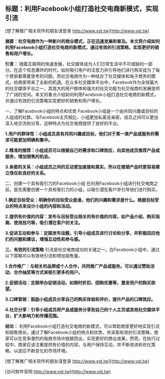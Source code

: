 ## **标题：利用Facebook小组打造社交电商新模式，实现引流**

[想了解推广相关软件的朋友请登录 http://www.vst.tw](http://www.vst.tw)

**摘要：社交电商作为一种新兴的商业模式，正在迅速发展和普及。本文将介绍如何利用Facebook小组打造社交电商的新模式，通过有效的引流策略，实现更好的销售和用户增长。**

**引言：**
随着互联网的快速发展，社交媒体成为人们日常生活中不可或缺的一部分。在这个信息爆炸的时代，如何吸引用户的注意力并引导他们进行购买成为了每个商家都需要思考的问题。而社交电商作为一种结合了社交媒体和电子商务的模式，给商家带来了全新的机遇。在众多社交媒体平台中，Facebook作为全球最大的社交媒体平台之一，其庞大的用户群体和强大的社交功能为社交电商的发展提供了广阔的空间。本文将重点介绍如何利用Facebook小组打造社交电商的新模式，并通过有效的引流策略实现更好的销售和用户增长。

一、了解Facebook小组的特点和优势
Facebook小组是一个由共同兴趣或目标的人组成的社群。与Facebook主页相比，小组更加私密且亲密，成员之间可以更加深入地交流和分享。这种特点为社交电商提供了良好的平台。

**1.用户的群体性：小组成员具有共同兴趣或目标，他们对于某一类产品或服务的需求可能更加明确和集中。**

**2.精准的推荐：小组成员可以根据自己的需求和口碑效应，向其他成员推荐产品或服务，增加销售的机会。**

**3.亲密的关系：小组成员之间的互动更加直接和真实，所以在推销产品时更容易建立信任和良好的关系。**

二、创建一个具有吸引力的Facebook小组
在利用Facebook小组进行社交电商之前，首先需要创建一个具有吸引力的小组，以吸引潜在客户并引导他们进行购买。

**1.确定目标受众：明确你的目标受众是谁，他们的兴趣和需求是什么。根据目标受众的特点来设计小组的内容和活动。**

**2.提供有价值的内容：发布与目标受众相关的有价值的内容，如产品介绍、购买指南、使用技巧等，吸引潜在客户的关注。**

**3.促进互动和参与：定期发布话题，引导小组成员进行讨论和分享，并积极回应他们的问题和建议，增强互动性和参与感。**

**三、有效的引流策略**
引流是社交电商成功的关键之一。在Facebook小组中，通过以下策略可以有效地引流和增加销售量。

**1.合作推广：与相关的品牌或个人合作，共同推广产品或服务。可以通过赞助活动、合作抽奖等方式来吸引更多的用户。**

**2.促销活动：定期举办促销活动，如限时折扣、团购优惠等，激发用户的购买欲望。**

**3.口碑营销：鼓励小组成员分享自己的购买体验和评价，提升产品的口碑效应。**

**4.社交分享：引导小组成员将产品或服务分享到自己的个人主页或其他社交媒体平台，扩大影响力和传播范围。**

**结论：**
利用Facebook小组打造社交电商的新模式，可以帮助商家更好地实现引流和销售增长。通过了解Facebook小组的特点和优势，并采取有效的引流策略，商家可以在竞争激烈的电商市场中脱颖而出，实现更好的商业成果。然而，在执行过程中，商家应该注重提供有价值的内容，与用户保持互动，并不断改进和优化策略，以适应不断变化的市场环境。

[想了解推广相关软件的朋友请登录 http://www.vst.tw](http://www.vst.tw)


[访问软件官网 http://www.vst.tw](http://www.vst.tw)

